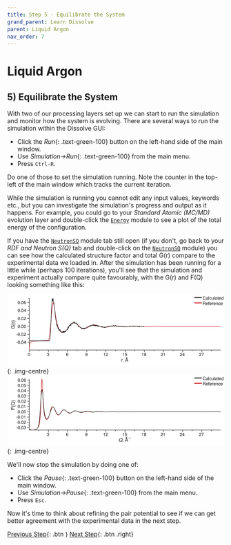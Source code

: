 ```yaml
---
title: Step 5 - Equilibrate the System
grand_parent: Learn Dissolve
parent: Liquid Argon
nav_order: 7
---
```

# Liquid Argon

## 5) Equilibrate the System

With two of our processing layers set up we can start to run the simulation and monitor how the system is evolving. There are several ways to run the simulation within the Dissolve GUI:

- Click the _Run_{: .text-green-100} button on the left-hand side of the main window.
- Use _Simulation→Run_{: .text-green-100} from the main menu.
- Press `Ctrl-R`.

Do one of those to set the simulation running. Note the counter in the top-left of the main window which tracks the current iteration.

While the simulation is running you cannot edit any input values, keywords etc., but you can investigate the simulation's progress and output as it happens. For example, you could go to your _Standard Atomic (MC/MD)_ evolution layer and double-click the [`Energy`](/modules/energy) module to see a plot of the total energy of the configuration.

If you have the [`NeutronSQ`](/modules/neutronsq) module tab still open (if you don't, go back to your _RDF and Neutron S(Q)_ tab and double-click on the [`NeutronSQ`](/modules/neutronsq) module) you can see how the calculated structure factor and total G(r) compare to the experimental data we loaded in. After the simulation has been running for a little while (perhaps 100 iterations), you'll see that the simulation and experiment actually compare quite favourably, with the G(r) and F(Q) looking something like this:

![Equilibrated total G(r) for liquid argon](equilibrated-gr.png){: .img-centre}
![Equilibrated total F(Q) for liquid argon](equilibrated-fq.png){: .img-centre}

We'll now stop the simulation by doing one of:

- Click the _Pause_{: .text-green-100} button on the left-hand side of the main window.
- Use _Simulation→Pause_{: .text-green-100} from the main menu.
- Press `Esc`.

Now it's time to think about refining the pair potential to see if we can get better agreement with the experimental data in the next step.

[Previous Step](step4b.md){: .btn }   [Next Step](step6.md){: .btn .right}
